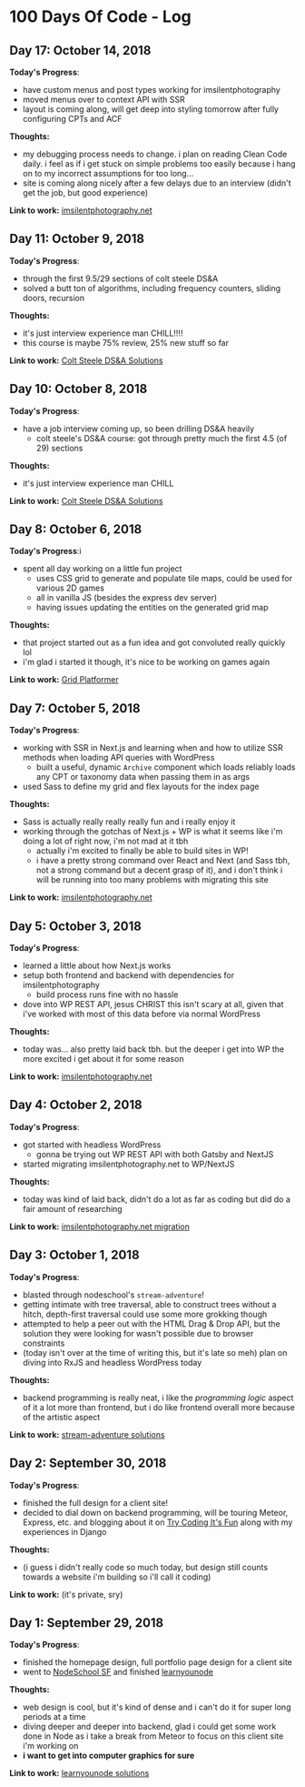 # 100 Days Of Code - Log

## Day 17: October 14, 2018

**Today's Progress**:

- have custom menus and post types working for imsilentphotography
- moved menus over to context API with SSR
- layout is coming along, will get deep into styling tomorrow after fully configuring CPTs and ACF

**Thoughts:**

- my debugging process needs to change. i plan on reading Clean Code daily. i feel as if i get stuck on simple problems too easily because i hang on to my incorrect assumptions for too long...
- site is coming along nicely after a few delays due to an interview (didn't get the job, but good experience)

**Link to work:** [imsilentphotography.net](https://github.com/radotreyes/im-silent-photography)

## Day 11: October 9, 2018

**Today's Progress**:

- through the first 9.5/29 sections of colt steele DS&A
- solved a butt ton of algorithms, including frequency counters, sliding doors, recursion

**Thoughts:**

- it's just interview experience man CHILL!!!!
- this course is maybe 75% review, 25% new stuff so far

**Link to work:** [Colt Steele DS&A Solutions](https://github.com/radotreyes/colt-steele-dsa)

## Day 10: October 8, 2018

**Today's Progress**:

- have a job interview coming up, so been drilling DS&A heavily
  - colt steele's DS&A course: got through pretty much the first 4.5 (of 29) sections

**Thoughts:**

- it's just interview experience man CHILL

**Link to work:** [Colt Steele DS&A Solutions](https://github.com/radotreyes/colt-steele-dsa)

## Day 8: October 6, 2018

**Today's Progress**:i

- spent all day working on a little fun project
  - uses CSS grid to generate and populate tile maps, could be used for various 2D games
  - all in vanilla JS (besides the express dev server)
  - having issues updating the entities on the generated grid map

**Thoughts:**

- that project started out as a fun idea and got convoluted really quickly lol
- i'm glad i started it though, it's nice to be working on games again

**Link to work:** [Grid Platformer](https://github.com/radotreyes/grid-platformer)

## Day 7: October 5, 2018

**Today's Progress**:

- working with SSR in Next.js and learning when and how to utilize SSR methods when loading API queries with WordPress
  - built a useful, dynamic `Archive` component which loads reliably loads any CPT or taxonomy data when passing them in as args
- used Sass to define my grid and flex layouts for the index page

**Thoughts:**

- Sass is actually really really really fun and i really enjoy it
- working through the gotchas of Next.js + WP is what it seems like i'm doing a lot of right now, i'm not mad at it tbh
  - actually i'm excited to finally be able to build sites in WP!
  - i have a pretty strong command over React and Next (and Sass tbh, not a strong command but a decent grasp of it), and i don't think i will be running into too many problems with migrating this site

**Link to work:** [imsilentphotography.net](https://github.com/radotreyes/im-silent-photography)

## Day 5: October 3, 2018

**Today's Progress**:

- learned a little about how Next.js works
- setup both frontend and backend with dependencies for imsilentphotography
  - build process runs fine with no hassle
- dove into WP REST API, jesus CHRIST this isn't scary at all, given that i've worked with most of this data before via normal WordPress

**Thoughts:**

- today was... also pretty laid back tbh. but the deeper i get into WP the more excited i get about it for some reason

**Link to work:** [imsilentphotography.net](https://github.com/radotreyes/im-silent-photography)

## Day 4: October 2, 2018

**Today's Progress**:

- got started with headless WordPress
  - gonna be trying out WP REST API with both Gatsby and NextJS
- started migrating imsilentphotography.net to WP/NextJS

**Thoughts:**

- today was kind of laid back, didn't do a lot as far as coding but did do a fair amount of researching

**Link to work:** [imsilentphotography.net migration](https://github.com/radotreyes/im-silent-photography)

## Day 3: October 1, 2018

**Today's Progress**:

- blasted through nodeschool's `stream-adventure`!
- getting intimate with tree traversal, able to construct trees without a hitch, depth-first traversal could use some more grokking though
- attempted to help a peer out with the HTML Drag & Drop API, but the solution they were looking for wasn't possible due to browser constraints
- (today isn't over at the time of writing this, but it's late so meh) plan on diving into RxJS and headless WordPress today

**Thoughts:**

- backend programming is really neat, i like the _programming logic_ aspect of it a lot more than frontend, but i do like frontend overall more because of the artistic aspect

**Link to work:** [stream-adventure solutions](https://github.com/radotreyes/learnyounode)

## Day 2: September 30, 2018

**Today's Progress**:

- finished the full design for a client site!
- decided to dial down on backend programming, will be touring Meteor, Express, etc. and blogging about it on [Try Coding It's Fun](https://trycodingitsfun.com) along with my experiences in Django

**Thoughts:**

- (i guess i didn't really code so much today, but design still counts towards a website i'm building so i'll call it coding)

**Link to work:** (it's private, sry)

## Day 1: September 29, 2018

**Today's Progress**:

- finished the homepage design, full portfolio page design for a client site
- went to [NodeSchool SF](https://twitter.com/nodeschoolsf) and finished [learnyounode](https://www.github.com/workshopper/learnyounode)

**Thoughts:**

- web design is cool, but it's kind of dense and i can't do it for super long periods at a time
- diving deeper and deeper into backend, glad i could get some work done in Node as i take a break from Meteor to focus on this client site i'm working on
- **i want to get into computer graphics for sure**

**Link to work:** [learnyounode solutions](https://github.com/radotreyes/learnyounode)
